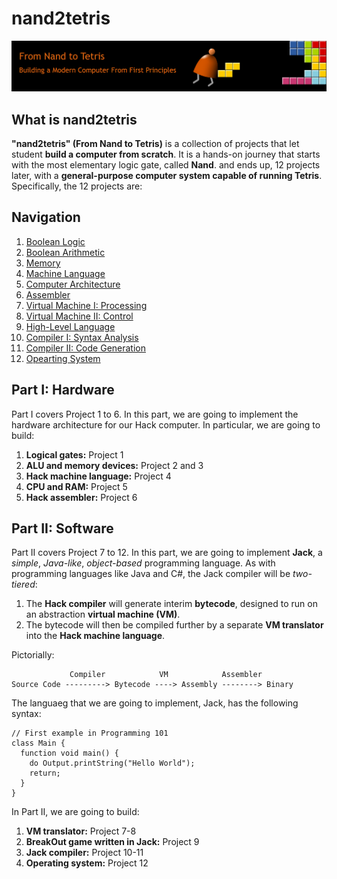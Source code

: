 # nand2tetris

![nand2tetris](nand2tetris.png)

## What is nand2tetris

**"nand2tetris" (From Nand to Tetris)** is a collection of projects that let student **build a computer from scratch**. It is a hands-on journey that starts with the most elementary logic gate, called **Nand**. and ends up, 12 projects later, with a **general-purpose computer system capable of running Tetris**. Specifically, the 12 projects are:

## Navigation

1. [Boolean Logic](https://github.com/ret2basic/From-Nand-to-Tetris/tree/main/projects/01)
2. [Boolean Arithmetic](https://github.com/ret2basic/From-Nand-to-Tetris/tree/main/projects/02)
3. [Memory](https://github.com/ret2basic/From-Nand-to-Tetris/tree/main/projects/03)
4. [Machine Language](https://github.com/ret2basic/From-Nand-to-Tetris/tree/main/projects/04)
5. [Computer Architecture](https://github.com/ret2basic/From-Nand-to-Tetris/tree/main/projects/05)
6. [Assembler](https://github.com/ret2basic/From-Nand-to-Tetris/tree/main/projects/06)
7. [Virtual Machine I: Processing](https://github.com/ret2basic/From-Nand-to-Tetris/tree/main/projects/07)
8. [Virtual Machine II: Control](https://github.com/ret2basic/From-Nand-to-Tetris/tree/main/projects/08)
9. [High-Level Language](https://github.com/ret2basic/From-Nand-to-Tetris/tree/main/projects/09)
10. [Compiler I: Syntax Analysis](https://github.com/ret2basic/From-Nand-to-Tetris/tree/main/projects/10)
11. [Compiler II: Code Generation](https://github.com/ret2basic/From-Nand-to-Tetris/tree/main/projects/11)
12. [Opearting System](https://github.com/ret2basic/From-Nand-to-Tetris/tree/main/projects/12)

## Part I: Hardware

Part I covers Project 1 to 6. In this part, we are going to implement the hardware architecture for our Hack computer. In particular, we are going to build:

1. **Logical gates:** Project 1
2. **ALU and memory devices:** Project 2 and 3
3. **Hack machine language:** Project 4
4. **CPU and RAM:** Project 5
5. **Hack assembler:** Project 6

## Part II: Software

Part II covers Project 7 to 12. In this part, we are going to implement **Jack**, a *simple*, *Java-like*, *object-based* programming language. As with programming languages like Java and C#, the Jack compiler will be *two-tiered*:

1. The **Hack compiler** will generate interim **bytecode**, designed to run on an abstraction **virtual machine (VM)**.
2. The bytecode will then be compiled further by a separate **VM translator** into the **Hack machine language**.

Pictorially:

```
             Compiler            VM            Assembler
Source Code ---------> Bytecode ----> Assembly --------> Binary
```

The languaeg that we are going to implement, Jack, has the following syntax:

```
// First example in Programming 101
class Main {
  function void main() {
    do Output.printString("Hello World");
    return;
  }
}
```

In Part II, we are going to build:

1. **VM translator:** Project 7-8
2. **BreakOut game written in Jack:** Project 9
3. **Jack compiler:** Project 10-11
4. **Operating system:** Project 12
